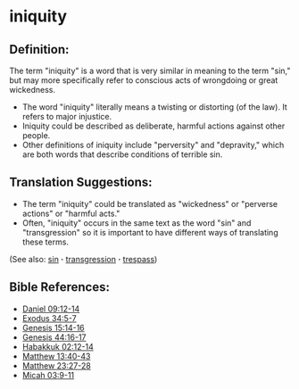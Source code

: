 # iniquity #

## Definition: ##

The term "iniquity" is a word that is very similar in meaning to the term "sin," but may more specifically refer to conscious acts of wrongdoing or great wickedness.

* The word "iniquity" literally means a twisting or distorting (of the law). It refers to major injustice.
* Iniquity could be described as deliberate, harmful actions against other people.
* Other definitions of iniquity include "perversity" and "depravity," which are both words that describe conditions of terrible sin.

## Translation Suggestions: ##

* The term "iniquity" could be translated as "wickedness" or "perverse actions" or "harmful acts."
* Often, "iniquity" occurs in the same text as the word "sin" and "transgression" so it is important to have different ways of translating these terms.

(See also: [sin](../kt/sin.md) **·** [transgression](../kt/transgression.md) **·** [trespass](../kt/trespass.md))

## Bible References: ##

* [Daniel 09:12-14](https://door43.org/en/bible/notes/dan/09/12)
* [Exodus 34:5-7](https://door43.org/en/bible/notes/exo/34/05)
* [Genesis 15:14-16](https://door43.org/en/bible/notes/gen/15/14)
* [Genesis 44:16-17](https://door43.org/en/bible/notes/gen/44/16)
* [Habakkuk 02:12-14](https://door43.org/en/bible/notes/hab/02/12)
* [Matthew 13:40-43](https://door43.org/en/bible/notes/mat/13/40)
* [Matthew 23:27-28](https://door43.org/en/bible/notes/mat/23/27)
* [Micah 03:9-11](https://door43.org/en/bible/notes/mic/03/09)

